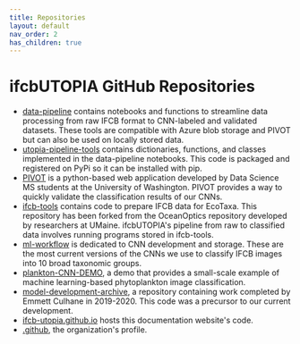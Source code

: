 ```yaml
---
title: Repositories
layout: default
nav_order: 2
has_children: true
---
```


# ifcbUTOPIA GitHub Repositories

- [data-pipeline](https://github.com/ifcb-utopia/data-pipeline) contains notebooks and functions to streamline data processing from raw IFCB format to CNN-labeled and validated datasets. These tools are compatible with Azure blob storage and PIVOT but can also be used on locally stored data.  
- [utopia-pipeline-tools]() contains dictionaries, functions, and classes implemented in the data-pipeline notebooks. This code is packaged and registered on PyPi so it can be installed with pip. 
- [PIVOT](https://github.com/ifcb-utopia/PIVOT) is a python-based web application developed by Data Science MS students at the University of Washington. PIVOT provides a way to quickly validate the classification results of our CNNs.   
- [ifcb-tools](https://github.com/ifcb-utopia/ifcb-tools) contains code to prepare IFCB data for EcoTaxa. This repository has been forked from the OceanOptics repository developed by researchers at UMaine. ifcbUTOPIA's pipeline from raw to classified data involves running programs stored in ifcb-tools.
- [ml-workflow](https://github.com/ifcb-utopia/ml-workflow) is dedicated to CNN development and storage. These are the most current versions of the CNNs we use to classify IFCB images into 10 broad taxonomic groups.
- [plankton-CNN-DEMO](https://github.com/ifcb-utopia/plankton-CNN-DEMO), a demo that provides a small-scale example of machine learning-based phytoplankton image classification.
- [model-development-archive](https://github.com/ifcb-utopia/model-development-archive), a repository containing work completed by Emmett Culhane in 2019-2020. This code was a precursor to our current development. 
- [ifcb-utopia.github.io](https://github.com/ifcb-utopia/ifcb-utopia.github.io) hosts this documentation website's code. 
- [.github](https://github.com/ifcb-utopia/.github), the organization's profile.
